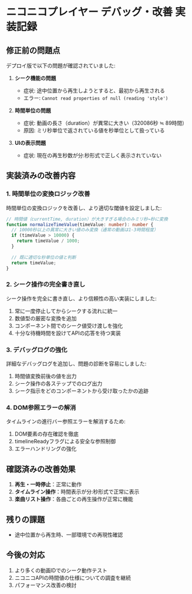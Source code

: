 # ニコニコプレイヤー デバッグ・改善 実装記録

## 修正前の問題点

デプロイ版で以下の問題が確認されていました:

1. **シーク機能の問題**
   - 症状: 途中位置から再生しようとすると、最初から再生される
   - エラー: `Cannot read properties of null (reading 'style')`

2. **時間単位の問題**
   - 症状: 動画の長さ（duration）が異常に大きい（320086秒 ≒ 89時間）
   - 原因: ミリ秒単位で返されている値を秒単位として扱っている

3. **UIの表示問題**
   - 症状: 現在の再生秒数が分:秒形式で正しく表示されていない

## 実装済みの改善内容

### 1. 時間単位の変換ロジック改善

時間単位の変換ロジックを改善し、より適切な閾値を設定しました:

```typescript
// 時間値（currentTime, duration）が大きすぎる場合のみミリ秒→秒に変換
function normalizeTimeValue(timeValue: number): number {
  // 10000秒以上の異常に大きい値のみ変換（通常の動画は1-3時間程度）
  if (timeValue > 10000) {
    return timeValue / 1000;
  }
  
  // 既に適切な秒単位の値と判断
  return timeValue;
}
```

### 2. シーク操作の完全書き直し

シーク操作を完全に書き直し、より信頼性の高い実装にしました:

1. 常に一度停止してからシークする流れに統一
2. 数値型の厳密な変換を追加
3. コンポーネント間でのシーク値受け渡しを強化
4. 十分な待機時間を設けてAPIの応答を待つ実装

### 3. デバッグログの強化

詳細なデバッグログを追加し、問題の診断を容易にしました:

1. 時間値変換前後の値を出力
2. シーク操作の各ステップでのログ出力
3. シーク指示をどのコンポーネントから受け取ったかの追跡

### 4. DOM参照エラーの解消

タイムラインの進行バー参照エラーを解消するため:

1. DOM要素の存在確認を徹底
2. timelineReadyフラグによる安全な参照制御
3. エラーハンドリングの強化

## 確認済みの改善効果

1. **再生・一時停止**：正常に動作
2. **タイムライン操作**：時間表示が分:秒形式で正常に表示
3. **楽曲リスト操作**：各曲ごとの再生操作が正常に機能

## 残りの課題

- 途中位置から再生時、一部環境での再現性確認

## 今後の対応

1. より多くの動画IDでのシーク動作テスト
2. ニコニコAPIの時間値の仕様についての調査を継続
3. パフォーマンス改善の検討
